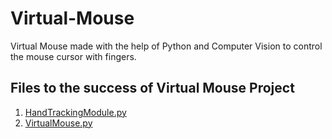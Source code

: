 # Virtual-Mouse

Virtual Mouse made with the help of Python and Computer Vision to control the mouse cursor with fingers.

## Files to the success of Virtual Mouse Project
  1. [HandTrackingModule.py](HandTrackingModule.py)
  2. [VirtualMouse.py](VirtualMouse.py)
